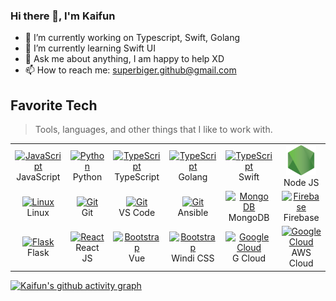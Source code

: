 ### Hi there 👋, I'm Kaifun 

- 🔭 I’m currently working on Typescript, Swift, Golang
- 🌱 I’m currently learning Swift UI
- 💬 Ask me about anything, I am happy to help XD
- 📫 How to reach me: superbiger.github@gmail.com

<h2 align="left" id="suhailkakar-tech">Favorite Tech</h2>

> Tools, languages, and other things that I like to work with.


<table align="center">
  <tr>
    <td align="center" width="96">
      <a href="#suhailkakar-tech">
        <img src="https://upload.wikimedia.org/wikipedia/commons/thumb/9/99/Unofficial_JavaScript_logo_2.svg/1024px-Unofficial_JavaScript_logo_2.svg.png" width="48" height="48" alt="JavaScript" />
      </a>
      <br>JavaScript
    </td>
    <td align="center" width="96">
      <a href="#suhailkakar-tech">
        <img src="https://upload.wikimedia.org/wikipedia/commons/thumb/c/c3/Python-logo-notext.svg/1200px-Python-logo-notext.svg.png" width="48" height="48" alt="Python" />
      </a>
      <br>Python
    </td>
    <td align="center" width="96">
      <a href="#suhailakar-tech">
        <img src="https://upload.wikimedia.org/wikipedia/commons/thumb/4/4c/Typescript_logo_2020.svg/1200px-Typescript_logo_2020.svg.png" width="48" height="48" alt="TypeScript" />
      </a>
      <br>TypeScript
    </td>
    <td align="center" width="96">
      <a href="#suhailakar-tech">
        <img src="https://avatars.githubusercontent.com/u/4314092?s=200&v=4" width="48" height="48" alt="TypeScript" />
      </a>
      <br>Golang
    </td>
    <td align="center" width="96">
      <a href="#suhailakar-tech">
        <img src="https://developer.apple.com/assets/elements/icons/swift/swift-64x64_2x.png" width="48" height="48" alt="TypeScript" />
      </a>
      <br>Swift
    </td>
    <td align="center" width="96">
      <a href="#suhailkakar-tech">
        <img src="https://raw.githubusercontent.com/github/explore/80688e429a7d4ef2fca1e82350fe8e3517d3494d/topics/nodejs/nodejs.png" width="48" height="48" alt="Node JS" />
      </a>
      <br>Node JS
    </td>
  </tr>
  
  <tr>
    <td align="center" width="96">
      <a href="#suhailkakar-tech" >
        <img src="https://camo.githubusercontent.com/d7574156c7a1844d3c2907bae0e76254cca759290c08e08a6ef2bd7543c8c0ca/68747470733a2f2f692e6962622e636f2f737331374b47302f63376238313133323437666563643833626439623565643562643366333464352d72656d6f766562672d707265766965772e706e67" width="48" height="48" alt="Linux" />
      </a>
      <br>Linux
    </td>
    <td align="center" width="96">
      <a href="#suhailkakar-tech" >
        <img src="https://upload.wikimedia.org/wikipedia/commons/thumb/3/3f/Git_icon.svg/1200px-Git_icon.svg.png" width="48" height="48" alt="Git" />
      </a>
      <br>Git
    </td>
    <td align="center" width="96">
      <a href="#suhailkakar-tech" >
        <img src="https://github.com/microsoft/vscode-docs/raw/main/images/logo-stable.png" width="48" height="48" alt="Git" />
      </a>
      <br>VS Code
    </td>
    <td align="center" width="96">
      <a href="#suhailkakar-tech" >
        <img src="https://avatars.githubusercontent.com/u/1507452?s=200&v=4" width="48" height="48" alt="Git" />
      </a>
      <br>Ansible
    </td>
    <td align="center" width="96"> 
      <a href="#suhailkakar-tech" >
        <img src="https://i.ibb.co/QXHcMvM/58481021cef1014c0b5e494b.png" width="48" height="48" alt="Mongo DB" />
      </a>
      <br>MongoDB
    </td>
    <td align="center" width="96">
      <a href="#suhailkakar-tech">
        <img src="https://4.bp.blogspot.com/-rtNRVM3aIvI/XJX_U07Z-II/AAAAAAAAJXY/YpdOo490FTgdKOxM4qDG-2-EzcNFAWkKACK4BGAYYCw/s1600/logo%2Bfirebase%2Bicon.png" width="48" height="48" alt="Firebase" />
      </a>
      <br>Firebase
    </td>
  </tr>
   <tr>
     <td align="center" width="96">
      <a href="#suhailkakar-tech">
        <img src="https://iconape.com/wp-content/png_logo_vector/cib-flask.png" width="48" height="48" alt="Flask" />
      </a>
      <br>Flask
    </td>
     <td align="center" width="96">
      <a href="#suhailkakar-tech">
        <img src="https://brandlogos.net/wp-content/uploads/2020/09/react-logo.png" width="48" height="48" alt="React" />
      </a>
      <br>React JS
    </td>
    <td align="center" width="96">
      <a href="#suhailkakar-tech">
        <img src="https://vuejs.org/images/logo.svg" width="48" height="48" alt="Bootstrap" />
      </a>
      <br>Vue
    </td>
    <td align="center" width="96">
      <a href="#suhailkakar-tech">
        <img src="https://windicss.org/assets/logo.svg" width="48" height="48" alt="Bootstrap" />
      </a>
      <br>Windi CSS
    </td>
    <td align="center" width="96"> 
      <a href="#suhailkakar-tech" >
        <img src="https://brandeps.com/logo-download/G/Google-Cloud-logo-vector-01.svg" width="48" height="48" alt="Google Cloud" />
      </a>
      <br>G Cloud
    </td>
    <td align="center" width="96"> 
      <a href="#suhailkakar-tech" >
        <img src="https://a0.awsstatic.com/libra-css/images/logos/aws_smile-header-desktop-en-white_59x35@2x.png" width="48" height="48" alt="Google Cloud" />
      </a>
      <br>AWS Cloud
    </td>
  </tr>
</table>


[![Kaifun's github activity graph](https://activity-graph.herokuapp.com/graph?username=kaifun&theme=react-dark)](https://github.com/kaifun)
